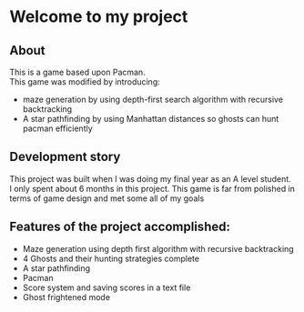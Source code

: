 # Welcome to my project

## About
This is a game based upon Pacman.  
This game was modified by introducing:
* maze generation by using depth-first search algorithm with recursive backtracking
* A star pathfinding by using Manhattan distances so ghosts can hunt pacman efficiently

## Development story
This project was built when I was doing my final year as an A level student.  
I only spent about 6 months in this project.
This game is far from polished in terms of game design and met some all of my goals

## Features of the project accomplished:  
* Maze generation using depth first algorithm with recursive backtracking
* 4 Ghosts and their hunting strategies complete
* A star pathfinding
* Pacman
* Score system and saving scores in a text file
* Ghost frightened mode


